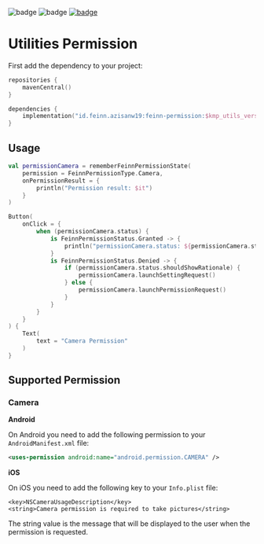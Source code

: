 ![badge][badge-android]
![badge][badge-ios]
[![badge][badge-feinn-permission]]([feinn-permission-link])

# Utilities Permission

First add the dependency to your project:

```kotlin
repositories {
    mavenCentral()
}

dependencies {
    implementation("id.feinn.azisanw19:feinn-permission:$kmp_utils_version")
}
```

## Usage

```kotlin
val permissionCamera = rememberFeinnPermissionState(
    permission = FeinnPermissionType.Camera,
    onPermissionResult = {
        println("Permission result: $it")
    }
)

Button(
    onClick = {
        when (permissionCamera.status) {
            is FeinnPermissionStatus.Granted -> {
                println("permissionCamera.status: ${permissionCamera.status}")
            }
            is FeinnPermissionStatus.Denied -> {
                if (permissionCamera.status.shouldShowRationale) {
                    permissionCamera.launchSettingRequest()
                } else {
                    permissionCamera.launchPermissionRequest()
                }
            }
        }
    }
) {
    Text(
        text = "Camera Permission"
    )
}
```

## Supported Permission

### Camera

**Android**

On Android you need to add the following permission to your `AndroidManifest.xml` file:

```xml
<uses-permission android:name="android.permission.CAMERA" />
```

**iOS**

On iOS you need to add the following key to your `Info.plist` file:

```
<key>NSCameraUsageDescription</key>
<string>Camera permission is required to take pictures</string>
```

The string value is the message that will be displayed to the user when the permission is requested.

[badge-android]: http://img.shields.io/badge/platform-android-6EDB8D.svg?style=flat
[badge-ios]: http://img.shields.io/badge/platform-ios-CDCDCD.svg?style=flat
[badge-feinn-permission]: https://img.shields.io/maven-central/v/id.feinn.azisanw19/feinn-permission.svg?style=flat
[feinn-permission-link]: https://central.sonatype.com/artifact/id.feinn.azisanw19/feinn-permission